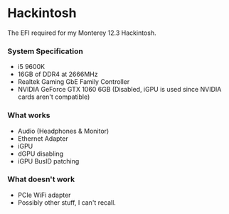 # Hackintosh
The EFI required for my Monterey 12.3 Hackintosh.

### System Specification
- i5 9600K 
- 16GB of DDR4 at 2666MHz
- Realtek Gaming GbE Family Controller
- NVIDIA GeForce GTX 1060 6GB (Disabled, iGPU is used since NVIDIA cards aren't compatible)

### What works
- Audio (Headphones & Monitor)
- Ethernet Adapter
- iGPU
- dGPU disabling
- iGPU BusID patching

### What doesn't work
- PCIe WiFi adapter
- Possibly other stuff, I can't recall.